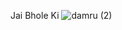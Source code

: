 Jai Bhole Ki ![damru (2)](https://user-images.githubusercontent.com/92321286/136817722-3957c06f-3558-44b7-90af-3f0bf7c189ec.png)



<!---
sagaroshiv/sagaroshiv is a ✨ special ✨ repository because its `README.md` (this file) appears on your GitHub profile.
You can click the Preview link to take a look at your changes.
--->
